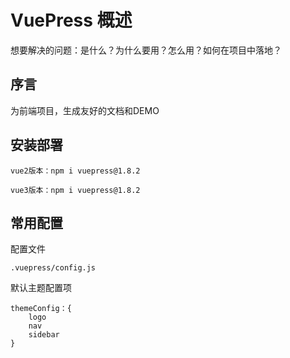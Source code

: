 # VuePress 概述


想要解决的问题：是什么？为什么要用？怎么用？如何在项目中落地？

## 序言

为前端项目，生成友好的文档和DEMO

## 安装部署

    vue2版本：npm i vuepress@1.8.2

    vue3版本：npm i vuepress@1.8.2

## 常用配置
配置文件

    .vuepress/config.js

默认主题配置项
    
    themeConfig：{
        logo
        nav
        sidebar
    }

    
    
